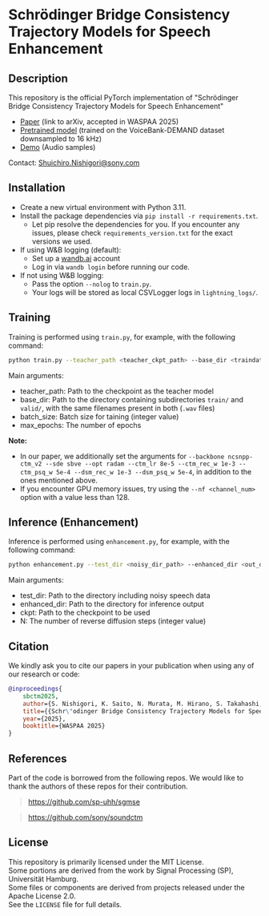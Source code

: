 # Schrödinger Bridge Consistency Trajectory Models for Speech Enhancement

## Description

This repository is the official PyTorch implementation of "Schrödinger Bridge Consistency Trajectory Models for Speech Enhancement"

- [Paper]() (link to arXiv, accepted in WASPAA 2025)
- [Pretrained model](https://osf.io/download/f293c/?view_only=e406b105dd274657b7b33cea9dc764af) (trained on the VoiceBank-DEMAND dataset downsampled to 16 kHz)
- [Demo](https://shuichiron.github.io/sbctm_demo.html) (Audio samples)

Contact: Shuichiro.Nishigori@sony.com

## Installation

- Create a new virtual environment with Python 3.11.
- Install the package dependencies via `pip install -r requirements.txt`.
    - Let pip resolve the dependencies for you. If you encounter any issues, please check `requirements_version.txt` for the exact versions we used.
- If using W&B logging (default):
    - Set up a [wandb.ai](https://wandb.ai/) account
    - Log in via `wandb login` before running our code.
- If not using W&B logging:
    - Pass the option `--nolog` to `train.py`.
    - Your logs will be stored as local CSVLogger logs in `lightning_logs/`.

## Training

Training is performed using `train.py`, for example, with the following command:
```bash
python train.py --teacher_path <teacher_ckpt_path> --base_dir <traindata_dir_path> --batch_size <batch_size> --max_epochs <max_epoch_num>
```
Main arguments:
- teacher_path: Path to the checkpoint as the teacher model
- base_dir: Path to the directory containing subdirectories `train/` and `valid/`, with the same filenames present in both (`.wav` files)
- batch_size: Batch size for taining (integer value)
- max_epochs: The number of epochs

**Note:**
- In our paper, we additionally set the arguments for `--backbone ncsnpp-ctm_v2 --sde sbve --opt radam --ctm_lr 8e-5 --ctm_rec_w 1e-3 --ctm_psq_w 5e-4 --dsm_rec_w 1e-3 --dsm_psq_w 5e-4`, in addition to the ones mentioned above.
- If you encounter GPU memory issues, try using the `--nf <channel_num>` option with a value less than 128.

## Inference (Enhancement)

Inference is performed using `enhancement.py`, for example, with the following command:
```bash
python enhancement.py --test_dir <noisy_dir_path> --enhanced_dir <out_dir_path> --ckpt <pretrained_ckpt_path> --N <nfe>
```
Main arguments:
- test_dir: Path to the directory including noisy speech data
- enhanced_dir: Path to the directory for inference output
- ckpt: Path to the checkpoint to be used
- N: The number of reverse diffusion steps (integer value)

## Citation

We kindly ask you to cite our papers in your publication when using any of our research or code:
```bib
@inproceedings{
    sbctm2025,
    author={S. Nishigori, K. Saito, N. Murata, M. Hirano, S. Takahashi, and Y. Mitsufuji},
    title={{Schr\"odinger Bridge Consistency Trajectory Models for Speech Enhancement}},
    year={2025},
    booktitle={WASPAA 2025}
}
```

## References

Part of the code is borrowed from the following repos. We would like to thank the authors of these repos for their contribution.
> https://github.com/sp-uhh/sgmse

> https://github.com/sony/soundctm

## License

This repository is primarily licensed under the MIT License.  
Some portions are derived from the work by Signal Processing (SP), Universität Hamburg.  
Some files or components are derived from projects released under the Apache License 2.0.  
See the `LICENSE` file for full details.
